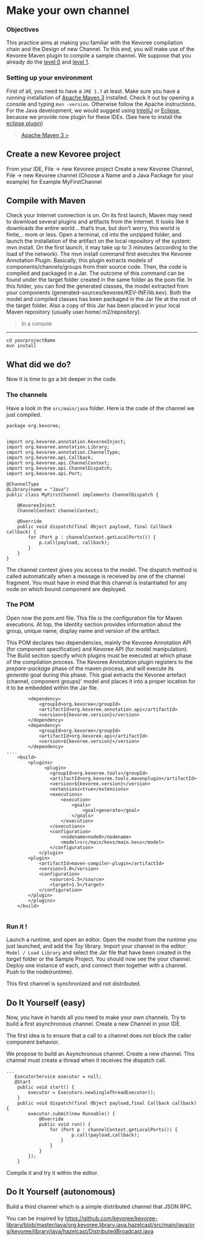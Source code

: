 # Make your own channel

### Objectives
This practice aims at making you familiar with the Kevoree compilation chain and the Design of new Channel. To this end, you will make use of the Kevoree Maven plugin to compile a sample  channel. We suppose that you already do the [level 0](http://kevoree.org/practices/level0/) and [level 1](http://kevoree.org/practices/level1/).

### Setting up your environment
First of all, you need to have a `JRE 1.7` at least.
Make sure you have a running installation of [Apache Maven 3](http://maven.apache.org/download.cgi) installed. Check it out by opening a console and typing `mvn -version`. Otherwise follow the Apache instructions.
For the Java development, we would suggest using [IntelliJ](http://www.jetbrains.com/idea/download/index.html) or [Eclipse](https://eclipse.org), because we provide now plugin for these IDEs.  (See here to install the [eclipse plugin](https://github.com/kevoree/kevoree-eclipse-plugin/))


> [Apache Maven 3 >](http://maven.apache.org/download.cgi)


Create a new Kevoree project
---------------
From your IDE,  File -> new Kevoree project
Create a new Kevoree Channel,  File -> new Kevoree channel (Choose a Name and a Java Package for your example) for Example MyFirstChannel


Compile with Maven
---------------

Check your Internet connection is on. On its first launch, Maven may need to download several plugins and artifacts from the Internet. It looks like it downloads the entire world... that’s true, but don’t worry, this world is finite,.. more or less.
Open a terminal, cd into the unzipped folder, and launch the installation of the artifact on the local repository of the system: mvn install.
On the first launch, it may take up to 3 minutes (according to the load of the network). The mvn install command first executes the Kevoree Annotation Plugin. Basically, this plugin
extracts models of components/channels/groups from their source code. Then, the code is compiled and packaged in a Jar.
The outcome of this command can be found under the target folder created in the same folder as the pom file.
In this folder, you can find the generated classes, the model extracted from your components (generated-sources/kevoree/KEV-INF/lib.kev). Both the model and compiled classes has been packaged in the Jar file at the root of the target folder.
Also a copy of this Jar has been placed in your local Maven repository (usually user.home/.m2/repository).

>In a console
***************
```
cd yourprojectName
mvn install
```


What did we do?
---------------

Now it is time to go a bit deeper in the code.

### The channels

Have a look in the `src/main/java` folder. Here is the code of the channel we just compiled.

```
package org.kevoree;


import org.kevoree.annotation.KevoreeInject;
import org.kevoree.annotation.Library;
import org.kevoree.annotation.ChannelType;
import org.kevoree.api.Callback;
import org.kevoree.api.ChannelContext;
import org.kevoree.api.ChannelDispatch;
import org.kevoree.api.Port;

@ChannelType
@Library(name = "Java")
public class MyFirstChannel implements ChannelDispatch {

    @KevoreeInject
    ChannelContext channelContext;

    @Override
    public void dispatch(final Object payload, final Callback callback) {
        for (Port p : channelContext.getLocalPorts()) {
            p.call(payload, callback);
        }
	}
}

```

The channel context gives you access to the model. The dispatch method is called automatically when a message is received by one of the channel fragment. You must have in mind that this channel is instantiated for any node on which bound component are deployed.


### The POM

Open now the pom.xml file. This file is the configuration file for Maven executions.
At top, the Identity section provides information about the group, unique name, display name and version of the artifact.

This POM declares two dependencies, mainly the Kevoree Annotation API (for component specification) and Kevoree API (for model manipulation).
The Build section specify which plugins must be executed at which phase of the compilation process. The Kevoree Annotation plugin registers to the *prepare-package* phase of the maven process, and will execute its *generate* goal during this phase. This goal extracts the Kevoree artefact (channel, component groups)’ model and places it into a proper location for it to be embedded within the Jar file.

```
        <dependency>
            <groupId>org.kevoree</groupId>
            <artifactId>org.kevoree.annotation.api</artifactId>
            <version>${kevoree.version}</version>
        </dependency>
        <dependency>
            <groupId>org.kevoree</groupId>
            <artifactId>org.kevoree.api</artifactId>
            <version>${kevoree.version}</version>
        </dependency>
....
	<build>
		<plugins>
		      <plugin>
                <groupId>org.kevoree.tools</groupId>
                <artifactId>org.kevoree.tools.mavenplugin</artifactId>
                <version>${kevoree.version}</version>
                <extensions>true</extensions>
                <executions>
                    <execution>
                        <goals>
                            <goal>generate</goal>
                        </goals>
                    </execution>
                </executions>
                <configuration>
                    <nodename>node0</nodename>
                    <model>src/main/kevs/main.kevs</model>
                </configuration>
            </plugin>
		<plugin>
			<artifactId>maven-compiler-plugin</artifactId>
			<version>3.0</version>
			<configuration>
				<source>1.5</source>
				<target>1.5</target>
			</configuration>
		</plugin>
		</plugins>
	</build>


```


### Run it !
Launch a runtime, and open an editor.
Open the model from the runtime you just launched, and add the *Toy* library.
Import your channel in the editor: `Model / Load Library` and select the Jar file that have been created in the *target* folder or the Sample Project.
You should now see the your channel. Deploy one instance of each, and connect then together with a channel.
Push to the node(runtime).


This first channel is synchronized and not distributed.

Do It Yourself  (easy)
---------------


Now, you have in hands all you need to make your own channels.
Try to build a first asynchronous channel. Create a new Channel in your IDE.


The first idea is to ensure that a call to a channel does not block the caller component behavior.

We propose to build an Asynchronous channel. Create a new channel. This channel must create a thread when it receives the dispatch call.


```
...
   ExecutorService executor = null;
   @Start
    public void start() {
        executor = Executors.newSingleThreadExecutor();
    }
    public void dispatch(final Object payload,final Callback callback) {
        executor.submit(new Runnable() {
            @Override
            public void run() {
                for (Port p : channelContext.getLocalPorts()) {
                        p.call(payload,callback);
                    }
                }
            }
        });
    }

```

Compile it and try it within the editor.


Do It Yourself (autonomous)
---------------


Build a third channel which is a simple distributed channel that JSON RPC.

You can be inspired by https://github.com/kevoree/kevoree-library/blob/master/java/org.kevoree.library.java.hazelcast/src/main/java/org/kevoree/library/java/hazelcast/DistributedBroadcast.java






